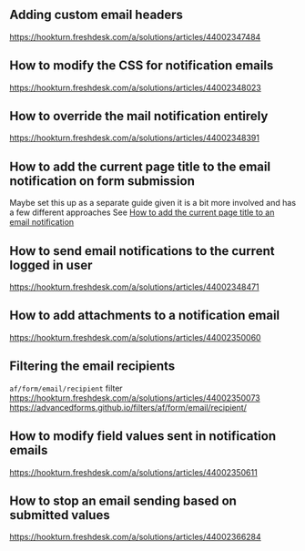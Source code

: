 ## Adding custom email headers
https://hookturn.freshdesk.com/a/solutions/articles/44002347484

## How to modify the CSS for notification emails
https://hookturn.freshdesk.com/a/solutions/articles/44002348023

## How to override the mail notification entirely
https://hookturn.freshdesk.com/a/solutions/articles/44002348391

## How to add the current page title to the email notification on form submission
Maybe set this up as a separate guide given it is a bit more involved and has a few different approaches
See [How to add the current page title to an email notification](How-to-add-the-current-page-title-to-an-email-notification.md)

## How to send email notifications to the current logged in user
https://hookturn.freshdesk.com/a/solutions/articles/44002348471

## How to add attachments to a notification email
https://hookturn.freshdesk.com/a/solutions/articles/44002350060

## Filtering the email recipients

`af/form/email/recipient` filter 
https://hookturn.freshdesk.com/a/solutions/articles/44002350073
https://advancedforms.github.io/filters/af/form/email/recipient/

## How to modify field values sent in notification emails
https://hookturn.freshdesk.com/a/solutions/articles/44002350611

## How to stop an email sending based on submitted values
https://hookturn.freshdesk.com/a/solutions/articles/44002366284